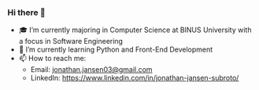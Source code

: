 ### Hi there 👋

<!--
**jonathanjansen03/jonathanjansen03** is a ✨ _special_ ✨ repository because its `README.md` (this file) appears on your GitHub profile.

Here are some ideas to get you started:

- 🔭 I’m currently working on ...
- 🌱 I’m currently learning ...
- 👯 I’m looking to collaborate on ...
- 🤔 I’m looking for help with ...
- 💬 Ask me about ...
- 📫 How to reach me: ...
- 😄 Pronouns: ...
- ⚡ Fun fact: ...
-->
-  🎓 I’m currently majoring in Computer Science at BINUS University with a focus in Software Engineering
-  🌱 I’m currently learning Python and Front-End Development
- 📫 How to reach me:
  - Email: jonathan.jansen03@gmail.com
  - LinkedIn: https://www.linkedin.com/in/jonathan-jansen-subroto/
